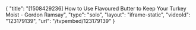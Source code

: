 {
    "title": "[1508429236] How to Use Flavoured Butter to Keep Your Turkey Moist - Gordon Ramsay",
    "type": "solo",
    "layout": "iframe-static",
    "videoId": "123179139",
    "url": "\/tvpembed\/123179139"
}